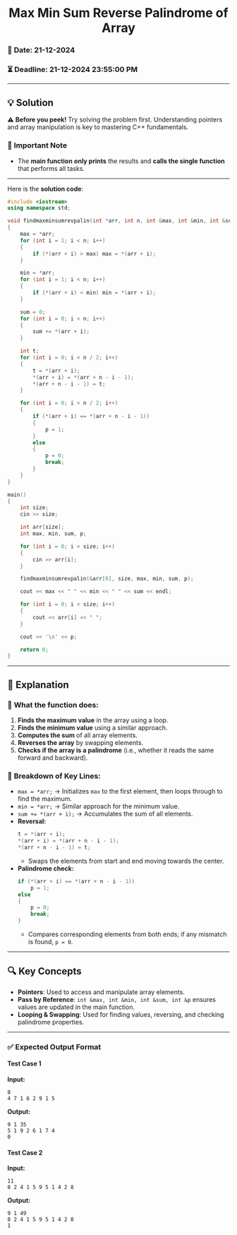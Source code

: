 # <center> **Max Min Sum Reverse Palindrome of Array** </center>

### 📅 **Date:** 21-12-2024  
### ⏳ **Deadline:** 21-12-2024 23:55:00 PM  
---

## 💡 Solution  

⚠️ **Before you peek!** Try solving the problem first. Understanding pointers and array manipulation is key to mastering C++ fundamentals.  

### 🎯 **Important Note**
- The **main function** **only prints** the results and **calls the single function** that performs all tasks. 

---

Here is the **solution code**:

```cpp
#include <iostream>
using namespace std;

void findmaxminsumrevpalin(int *arr, int n, int &max, int &min, int &sum, int &p)
{
    max = *arr;
    for (int i = 1; i < n; i++)
    {
        if (*(arr + i) > max) max = *(arr + i);
    }

    min = *arr;
    for (int i = 1; i < n; i++)
    {
        if (*(arr + i) < min) min = *(arr + i);
    }

    sum = 0;
    for (int i = 0; i < n; i++)
    {
        sum += *(arr + i);
    }

    int t;
    for (int i = 0; i < n / 2; i++)
    {
        t = *(arr + i);
        *(arr + i) = *(arr + n - i - 1);
        *(arr + n - i - 1) = t;
    }

    for (int i = 0; i < n / 2; i++)
    {
        if (*(arr + i) == *(arr + n - i - 1))
        {
            p = 1;
        }
        else
        {
            p = 0;
            break;
        }
    }
}

main()
{
    int size;
    cin >> size;

    int arr[size];
    int max, min, sum, p;

    for (int i = 0; i < size; i++)
    {
        cin >> arr[i];
    }

    findmaxminsumrevpalin(&arr[0], size, max, min, sum, p);

    cout << max << " " << min << " " << sum << endl;

    for (int i = 0; i < size; i++)
    {
        cout << arr[i] << " ";
    }

    cout << '\n' << p;

    return 0;
}
```

---

## 📖 **Explanation**

### 🔹 **What the function does:**
1. **Finds the maximum value** in the array using a loop.  
2. **Finds the minimum value** using a similar approach.  
3. **Computes the sum** of all array elements.  
4. **Reverses the array** by swapping elements.  
5. **Checks if the array is a palindrome** (i.e., whether it reads the same forward and backward).  

### 🔹 **Breakdown of Key Lines:**
- `max = *arr;` → Initializes `max` to the first element, then loops through to find the maximum.  
- `min = *arr;` → Similar approach for the minimum value.  
- `sum += *(arr + i);` → Accumulates the sum of all elements.  
- **Reversal:**  
  ```cpp
  t = *(arr + i);
  *(arr + i) = *(arr + n - i - 1);
  *(arr + n - i - 1) = t;
  ```
  - Swaps the elements from start and end moving towards the center.  
- **Palindrome check:**  
  ```cpp
  if (*(arr + i) == *(arr + n - i - 1))
      p = 1;
  else
  {
      p = 0;
      break;
  }
  ```
  - Compares corresponding elements from both ends; if any mismatch is found, `p = 0`.  

---

## 🔍 **Key Concepts**
- **Pointers**: Used to access and manipulate array elements.  
- **Pass by Reference**: `int &max, int &min, int &sum, int &p` ensures values are updated in the main function.  
- **Looping & Swapping**: Used for finding values, reversing, and checking palindrome properties.  

---

### ✅ **Expected Output Format**

#### **Test Case 1**  
**Input:**  
```
8  
4 7 1 6 2 9 1 5
```
**Output:**  
```
9 1 35  
5 1 9 2 6 1 7 4  
0
```

#### **Test Case 2**  
**Input:**  
```
11  
8 2 4 1 5 9 5 1 4 2 8
```
**Output:**  
```
9 1 49  
8 2 4 1 5 9 5 1 4 2 8  
1
```
